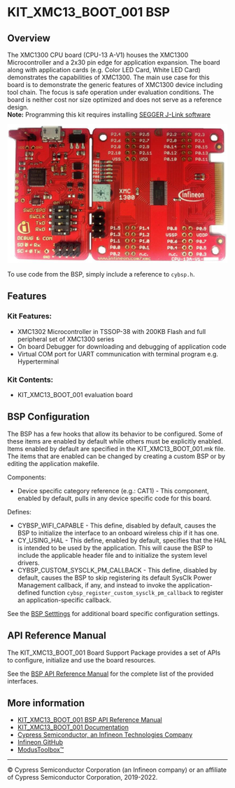 # KIT_XMC13_BOOT_001 BSP

## Overview

The XMC1300 CPU board (CPU-13 A-V1) houses the XMC1300 Microcontroller and a 2x30 pin edge for application expansion. The board along with application cards (e.g. Color LED Card, White LED Card) demonstrates the capabilities of XMC1300. The main use case for this board is to demonstrate the generic features of XMC1300 device including tool chain. The focus is safe operation under evaluation conditions. The board is neither cost nor size optimized and does not serve as a reference design.     
**Note:**
Programming this kit requires installing 
[SEGGER J-Link software](https://www.segger.com/downloads/jlink/#J-LinkSoftwareAndDocumentationPack)

![](docs/html/board.png)

To use code from the BSP, simply include a reference to `cybsp.h`.

## Features

### Kit Features:

* XMC1302 Microcontroller in TSSOP-38 with 200KB Flash and full peripheral set of XMC1300 series
* On board Debugger for downloading and debugging of application code
* Virtual COM port for UART communication with terminal program e.g. Hyperterminal

### Kit Contents:

* KIT_XMC13_BOOT_001 evaluation board

## BSP Configuration

The BSP has a few hooks that allow its behavior to be configured. Some of these items are enabled by default while others must be explicitly enabled. Items enabled by default are specified in the KIT_XMC13_BOOT_001.mk file. The items that are enabled can be changed by creating a custom BSP or by editing the application makefile.

Components:
* Device specific category reference (e.g.: CAT1) - This component, enabled by default, pulls in any device specific code for this board.

Defines:
* CYBSP_WIFI_CAPABLE - This define, disabled by default, causes the BSP to initialize the interface to an onboard wireless chip if it has one.
* CY_USING_HAL - This define, enabled by default, specifies that the HAL is intended to be used by the application. This will cause the BSP to include the applicable header file and to initialize the system level drivers.
* CYBSP_CUSTOM_SYSCLK_PM_CALLBACK - This define, disabled by default, causes the BSP to skip registering its default SysClk Power Management callback, if any, and instead to invoke the application-defined function `cybsp_register_custom_sysclk_pm_callback` to register an application-specific callback.



See the [BSP Setttings][settings] for additional board specific configuration settings.

## API Reference Manual

The KIT_XMC13_BOOT_001 Board Support Package provides a set of APIs to configure, initialize and use the board resources.

See the [BSP API Reference Manual][api] for the complete list of the provided interfaces.

## More information
* [KIT_XMC13_BOOT_001 BSP API Reference Manual][api]
* [KIT_XMC13_BOOT_001 Documentation](https://www.infineon.com/cms/en/product/evaluation-boards/kit_xmc13_boot_001/)
* [Cypress Semiconductor, an Infineon Technologies Company](http://www.cypress.com)
* [Infineon GitHub](https://github.com/infineon)
* [ModusToolbox™](https://www.cypress.com/products/modustoolbox-software-environment)

[api]: https://infineon.github.io/TARGET_KIT_XMC13_BOOT_001/html/modules.html
[settings]: https://infineon.github.io/TARGET_KIT_XMC13_BOOT_001/html/md_bsp_settings.html

---
© Cypress Semiconductor Corporation (an Infineon company) or an affiliate of Cypress Semiconductor Corporation, 2019-2022.